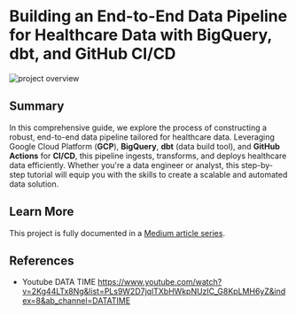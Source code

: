# Building an End-to-End Data Pipeline for Healthcare Data with BigQuery, dbt, and GitHub CI/CD

![project overview](https://miro.medium.com/v2/resize:fit:1100/format:webp/1*mOj111wpQ-qSaCFrzAP__A.jpeg)

## Summary

In this comprehensive guide, we explore the process of constructing a robust, end-to-end data pipeline tailored for healthcare data. Leveraging Google Cloud Platform (**GCP**), **BigQuery**, **dbt** (data build tool), and **GitHub Actions** for **CI/CD**, this pipeline ingests, transforms, and deploys healthcare data efficiently. Whether you're a data engineer or analyst, this step-by-step tutorial will equip you with the skills to create a scalable and automated data solution.

## Learn More

This project is fully documented in a [Medium article series](https://medium.com/@jushijun/building-an-end-to-end-data-pipeline-for-healthcare-data-with-bigquery-dbt-and-github-ci-cd-8e772b01e318).

## References

- Youtube DATA TIME https://www.youtube.com/watch?v=2Kg44LTx8Ng&list=PLs9W2D7jqlTXbHWkpNUzIC_G8KpLMH6yZ&index=8&ab_channel=DATATIME
